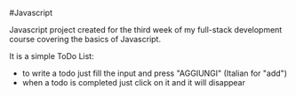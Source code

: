 #Javascript

Javascript project created for the third week of my full-stack development course covering the basics of Javascript.

It is a simple ToDo List: 
- to write a todo just fill the input and press "AGGIUNGI" (Italian for "add")
- when a todo is completed just click on it and it will disappear
